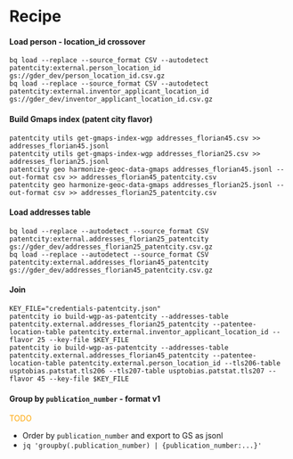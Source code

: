 # Recipe

#### Load  person - location_id crossover

````shell script
bq load --replace --source_format CSV --autodetect patentcity:external.person_location_id gs://gder_dev/person_location_id.csv.gz
bq load --replace --source_format CSV --autodetect patentcity:external.inventor_applicant_location_id gs://gder_dev/inventor_applicant_location_id.csv.gz
````

#### Build Gmaps index (patent city flavor)

```shell script
patentcity utils get-gmaps-index-wgp addresses_florian45.csv >> addresses_florian45.jsonl
patentcity utils get-gmaps-index-wgp addresses_florian25.csv >> addresses_florian25.jsonl
patentcity geo harmonize-geoc-data-gmaps addresses_florian45.jsonl --out-format csv >> addresses_florian45_patentcity.csv
patentcity geo harmonize-geoc-data-gmaps addresses_florian25.jsonl --out-format csv >> addresses_florian25_patentcity.csv
````

#### Load addresses table

```shell script
bq load --replace --autodetect --source_format CSV patentcity:external.addresses_florian25_patentcity gs://gder_dev/addresses_florian25_patentcity.csv.gz
bq load --replace --autodetect --source_format CSV patentcity:external.addresses_florian45_patentcity gs://gder_dev/addresses_florian45_patentcity.csv.gz
```

#### Join

```shell script
KEY_FILE="credentials-patentcity.json"
patentcity io build-wgp-as-patentcity --addresses-table patentcity.external.addresses_florian25_patentcity --patentee-location-table patentcity.external.inventor_applicant_location_id --flavor 25 --key-file $KEY_FILE
patentcity io build-wgp-as-patentcity --addresses-table patentcity.external.addresses_florian45_patentcity --patentee-location-table patentcity.external.person_location_id --tls206-table usptobias.patstat.tls206 --tls207-table usptobias.patstat.tls207 --flavor 45 --key-file $KEY_FILE
```

#### Group by `publication_number` - format v1

<span style="color: orange; "> TODO
- Order by `publication_number` and export to GS as jsonl
- `jq 'groupby(.publication_number) | {publication_number:...}'`
</span>
